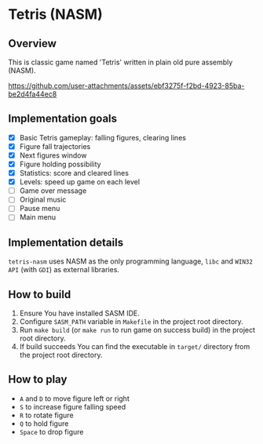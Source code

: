 # Tetris (NASM)

## Overview

This is classic game named 'Tetris' written in plain old pure assembly (NASM).

https://github.com/user-attachments/assets/ebf3275f-f2bd-4923-85ba-be2d4fa44ec8

## Implementation goals

- [x] Basic Tetris gameplay: falling figures, clearing lines
- [x] Figure fall trajectories
- [x] Next figures window
- [x] Figure holding possibility
- [x] Statistics: score and cleared lines
- [x] Levels: speed up game on each level
- [ ] Game over message
- [ ] Original music
- [ ] Pause menu
- [ ] Main menu

## Implementation details

`tetris-nasm` uses NASM as the only programming language, `libc` and `WIN32 API` (with `GDI`) as external libraries.

## How to build

1. Ensure You have installed SASM IDE.
2. Configure `SASM_PATH` variable in `Makefile` in the project root directory.
3. Run `make build` (or `make run` to run game on success build) in the project root directory.
4. If build succeeds You can find the executable in `target/` directory from the project root directory.

## How to play

- `A` and `D` to move figure left or right
- `S` to increase figure falling speed
- `R` to rotate figure
- `Q` to hold figure
- `Space` to drop figure
